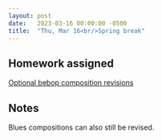 ```yaml
---
layout: post
date:   2023-03-16 00:00:00 -0500
title:  "Thu, Mar 16<br/>Spring break"
---
```


## Homework assigned

[Optional bebop composition revisions](https://viva.pressbooks.pub/openmusictheory/chapter/jazz-embellishing-chords/#assignments)

## Notes

Blues compositions can also still be revised.